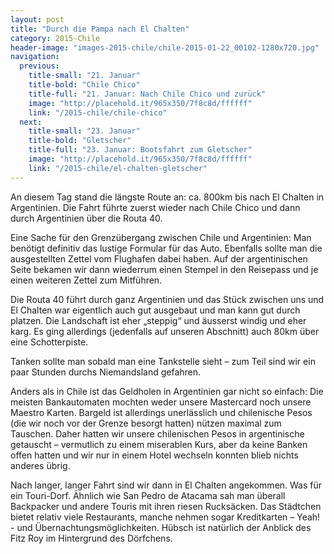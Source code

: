 ```yaml
---
layout: post
title: "Durch die Pampa nach El Chalten"
category: 2015-Chile
header-image: "images-2015-chile/chile-2015-01-22_00102-1280x720.jpg"
navigation:
  previous:
    title-small: "21. Januar"
    title-bold: "Chile Chico"
    title-full: "21. Januar: Nach Chile Chico und zurück"
    image: "http://placehold.it/965x350/7f8c8d/ffffff"
    link: "/2015-chile/chile-chico"
  next:
    title-small: "23. Januar"
    title-bold: "Gletscher"
    title-full: "23. Januar: Bootsfahrt zum Gletscher"
    image: "http://placehold.it/965x350/7f8c8d/ffffff"
    link: "/2015-chile/el-chalten-gletscher"
---
```

An diesem Tag stand die längste Route an: ca. 800km bis nach El Chalten in Argentinien. Die Fahrt führte zuerst wieder nach Chile Chico und dann durch Argentinien über die Routa 40. 

Eine Sache für den Grenzübergang zwischen Chile und Argentinien: Man benötigt definitiv das lustige Formular für das Auto. Ebenfalls sollte man die ausgestellten Zettel vom Flughafen dabei haben. Auf der argentinischen Seite bekamen wir dann wiederrum einen Stempel in den Reisepass und je einen weiteren Zettel zum Mitführen. 

Die Routa 40 führt durch ganz Argentinien und das Stück zwischen uns und El Chalten war eigentlich auch gut ausgebaut und man kann gut durch platzen. Die Landschaft ist eher „steppig“ und äusserst windig und eher karg. Es ging allerdings (jedenfalls auf unseren Abschnitt) auch 80km über eine Schotterpiste. 

Tanken sollte man sobald man eine Tankstelle sieht – zum Teil sind wir ein paar Stunden durchs Niemandsland gefahren. 

Anders als in Chile ist das Geldholen in Argentinien gar nicht so einfach: Die meisten Bankautomaten mochten weder unsere Mastercard noch unsere Maestro Karten. Bargeld ist allerdings unerlässlich und chilenische Pesos (die wir noch vor der Grenze besorgt hatten) nützen maximal zum Tauschen. Daher hatten wir unsere chilenischen Pesos in argentinische getauscht – vermutlich zu einem miserablen Kurs, aber da keine Banken offen hatten und wir nur in einem Hotel wechseln konnten blieb nichts anderes übrig.

Nach langer, langer Fahrt sind wir dann in El Chalten angekommen. Was für ein Touri-Dorf. Ähnlich wie San Pedro de Atacama sah man überall Backpacker und andere Touris mit ihren riesen Rucksäcken. Das Städtchen bietet relativ viele Restaurants, manche nehmen sogar Kreditkarten – Yeah! - und Übernachtungsmöglichkeiten. Hübsch ist natürlich der Anblick des Fitz Roy im Hintergrund des Dörfchens.

